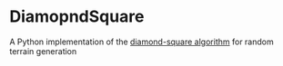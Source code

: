 # DiamopndSquare
A Python implementation of the [diamond-square algorithm](https://en.wikipedia.org/wiki/Diamond-square_algorithm) for random terrain generation
